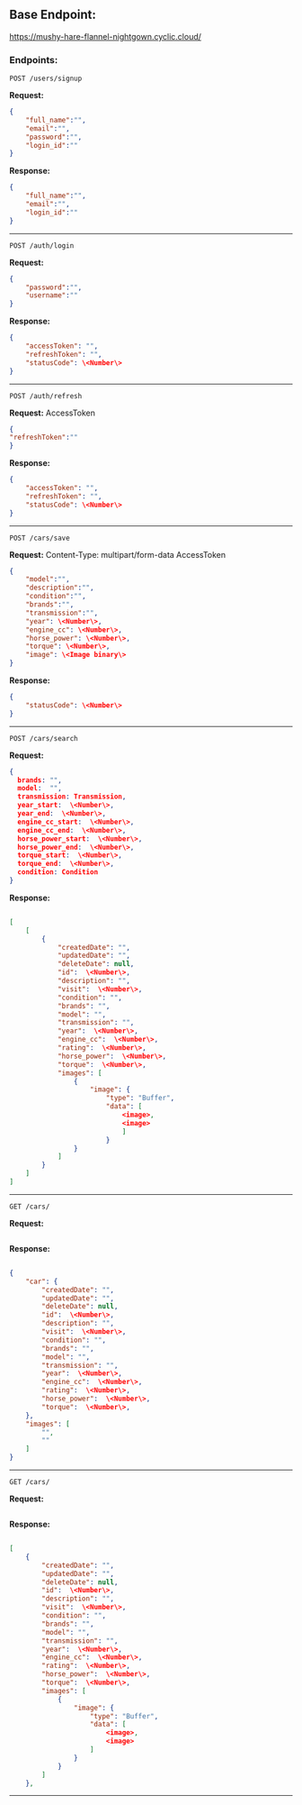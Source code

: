 ## Base Endpoint:
https://mushy-hare-flannel-nightgown.cyclic.cloud/

### Endpoints:

<code>POST /users/signup</code>

<strong>Request:</strong>

```json
{
	"full_name":"",
	"email":"",
	"password":"",
	"login_id":""
}
```



<Strong>Response:</Strong>

```json
{
	"full_name":"",
	"email":"",
	"login_id":""
}
```
<hr>

<code>POST /auth/login</code>

<strong>Request:</strong>
```json
{
	"password":"",
	"username":""
}
```
<Strong>Response:</Strong>
```json
{
	"accessToken": "",
	"refreshToken": "",
	"statusCode": \<Number\>
}
```
<hr>

<code>POST /auth/refresh</code>

<strong>Request:</strong>
AccessToken
```json
{
"refreshToken":""
}
```
<Strong>Response:</Strong>
```json
{
	"accessToken": "",
	"refreshToken": "",
	"statusCode": \<Number\>
}
```
<hr>

<code>POST /cars/save</code>

<strong>Request:</strong>
Content-Type: multipart/form-data
AccessToken
```json
{
	"model":"",
	"description":"",
	"condition":"",
	"brands":"",
	"transmission":"",
	"year": \<Number\>,
	"engine_cc": \<Number\>,
	"horse_power": \<Number\>,
	"torque": \<Number\>,
	"image": \<Image binary\>
}
```
<Strong>Response:</Strong>
```json
{
	"statusCode": \<Number\>
}
```
<hr>

<code>POST /cars/search</code>

<strong>Request:</strong>
```json
{
  brands: "",
  model:  "",
  transmission: Transmission,
  year_start:  \<Number\>,
  year_end:  \<Number\>,
  engine_cc_start:  \<Number\>,
  engine_cc_end:  \<Number\>,
  horse_power_start:  \<Number\>,
  horse_power_end:  \<Number\>,
  torque_start:  \<Number\>,
  torque_end:  \<Number\>,
  condition: Condition
}
```
<Strong>Response:</Strong>
```json

[
	[
		{
			"createdDate": "",
			"updatedDate": "",
			"deleteDate": null,
			"id":  \<Number\>,
			"description": "",
			"visit":  \<Number\>,
			"condition": "",
			"brands": "",
			"model": "",
			"transmission": "",
			"year":  \<Number\>,
			"engine_cc":  \<Number\>,
			"rating":  \<Number\>,
			"horse_power":  \<Number\>,
			"torque":  \<Number\>,
			"images": [
				{
					"image": {
						"type": "Buffer",
						"data": [
							<image>,
							<image>
							]
						}
				}
			]
		}
	]
]

```
<hr>

<code>GET /cars/<strong><id></strong></code>

<strong>Request:</strong>
```json

```
<Strong>Response:</Strong>
```json

{
	"car": {
		"createdDate": "",
		"updatedDate": "",
		"deleteDate": null,
		"id":  \<Number\>,
		"description": "",
		"visit":  \<Number\>,
		"condition": "",
		"brands": "",
		"model": "",
		"transmission": "",
		"year":  \<Number\>,
		"engine_cc":  \<Number\>,
		"rating":  \<Number\>,
		"horse_power":  \<Number\>,
		"torque":  \<Number\>,
	},
	"images": [
		"",
		""
	]
}

```
<hr>

<code>GET /cars/ </code>

<strong>Request:</strong>
```json

```
<Strong>Response:</Strong>
```json

[
	{
		"createdDate": "",
		"updatedDate": "",
		"deleteDate": null,
		"id":  \<Number\>,
		"description": "",
		"visit":  \<Number\>,
		"condition": "",
		"brands": "",
		"model": "",
		"transmission": "",
		"year":  \<Number\>,
		"engine_cc":  \<Number\>,
		"rating":  \<Number\>,
		"horse_power":  \<Number\>,
		"torque":  \<Number\>,
		"images": [
			{
				"image": {
					"type": "Buffer",
					"data": [
						<image>,
						<image>
					]
				}
			}
		]
	},

```
<hr>
